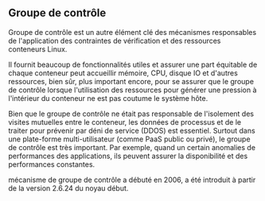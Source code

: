 ## Groupe de contrôle

Groupe de contrôle est un autre élément clé des mécanismes responsables de l'application des contraintes de vérification et des ressources conteneurs Linux.

Il fournit beaucoup de fonctionnalités utiles et assurer une part équitable de chaque conteneur peut accueillir mémoire, CPU, disque IO
et d'autres ressources, bien sûr, plus important encore, pour se assurer que le groupe de contrôle lorsque l'utilisation des ressources
pour générer une pression à l'intérieur du conteneur ne est pas coutume le système hôte.

Bien que le groupe de contrôle ne était pas responsable de l'isolement des visites mutuelles entre le conteneur,
les données de processus et de le traiter pour prévenir par déni de service (DDOS) est essentiel. Surtout dans une plate-forme multi-utilisateur
(comme PaaS public ou privé), le groupe de contrôle est très important. Par exemple, quand un certain anomalies de performances des applications,
ils peuvent assurer la disponibilité et des performances constantes.

mécanisme de groupe de contrôle a débuté en 2006, a été introduit à partir de la version 2.6.24 du noyau début.
